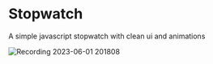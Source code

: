# Stopwatch
A simple javascript stopwatch with clean ui and animations



![Recording 2023-06-01 201808](https://github.com/Yeswanth-S/Stopwatch/assets/60181194/801eb61b-fb4e-4762-b773-5903bb675e1b)
